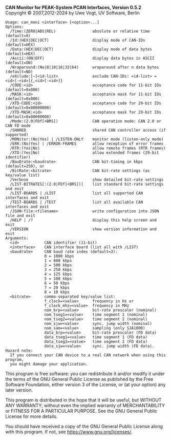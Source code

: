 __CAN Monitor for PEAK-System PCAN Interfaces, Version 0.5.2__ \
Copyright &copy; 2007,2012-2024 by Uwe Vogt, UV Software, Berlin

```
Usage: can_moni <interface> [<option>...]
Options:
  /Time:(ZERO|ABS|REL)                absolute or relative time (default=0)
  /Id:(HEX|DEC|OCT)                   display mode of CAN-IDs (default=HEX)
  /Data:(HEX|DEC|OCT)                 display mode of data bytes (default=HEX)
  /Ascii:(ON|OFF)                     display data bytes in ASCII (default=ON)
  /Wraparound:(No|8|10|16|32|64)      wraparound after n data bytes (default=NO)
  /eXclude:[~]<id-list>               exclude CAN-IDs: <id-list> = <id>[-<id>]{,<id>[-<id>]}
  /CODE:<id>                          acceptance code for 11-bit IDs (default=0x000)
  /MASK:<id>                          acceptance mask for 11-bit IDs (default=0x000)
  /XTD-CODE:<id>                      acceptance code for 29-bit IDs (default=0x00000000)
  /XTD-MASK:<id>                      acceptance mask for 29-bit IDs (default=0x00000000)
  /Mode:(2.0|FDf[+BRS])               CAN operation mode: CAN 2.0 or CAN FD mode
  /SHARED                             shared CAN controller access (if supported)
  /MONitor:(No|Yes) | /LISTEN-ONLY    monitor mode (listen-only mode)
  /ERR:(No|Yes) | /ERROR-FRAMES       allow reception of error frames
  /RTR:(Yes|No)                       allow remote frames (RTR frames)
  /XTD:(Yes|No)                       allow extended frames (29-bit identifier)
  /BauDrate:<baudrate>                CAN bit-timing in kbps (default=250), or
  /BitRate:<bitrate>                  CAN bit-rate settings (as key/value list)
  /Verbose                            show detailed bit-rate settings
  /LIST-BITRATES[:(2.0|FDf[+BRS])]    list standard bit-rate settings and exit
  /LIST-BOARDS | /LIST                list all supported CAN interfaces and exit
  /TEST-BOARDS | /TEST                list all available CAN interfaces and exit
  /JSON-file:<filename>               write configuration into JSON file and exit
  /HELP | /?                          display this help screen and exit
  /VERSION                            show version information and exit
Arguments:
  <id>           CAN identifier (11-bit)
  <interface>    CAN interface board (list all with /LIST)
  <baudrate>     CAN baud rate index (default=3):
                 0 = 1000 kbps
                 1 = 800 kbps
                 2 = 500 kbps
                 3 = 250 kbps
                 4 = 125 kbps
                 5 = 100 kbps
                 6 = 50 kbps
                 7 = 20 kbps
                 8 = 10 kbps
  <bitrate>      comma-separated key/value list:
                 f_clock=<value>      frequency in Hz or
                 f_clock_mhz=<value>  frequency in MHz
                 nom_brp=<value>      bit-rate prescaler (nominal)
                 nom_tseg1=<value>    time segment 1 (nominal)
                 nom_tseg2=<value>    time segment 2 (nominal)
                 nom_sjw=<value>      sync. jump width (nominal)
                 nom_sam=<value>      sampling (only SJA1000)
                 data_brp=<value>     bit-rate prescaler (FD data)
                 data_tseg1=<value>   time segment 1 (FD data)
                 data_tseg2=<value>   time segment 2 (FD data)
                 data_sjw=<value>     sync. jump width (FD data).
Hazard note:
  If you connect your CAN device to a real CAN network when using this program,
  you might damage your application.
```

This program is free software: you can redistribute it and/or modify
it under the terms of the GNU General Public License as published by
the Free Software Foundation, either version 3 of the License, or
(at your option) any later version.

This program is distributed in the hope that it will be useful,
but WITHOUT ANY WARRANTY; without even the implied warranty of
MERCHANTABILITY or FITNESS FOR A PARTICULAR PURPOSE.  See the
GNU General Public License for more details.

You should have received a copy of the GNU General Public License
along with this program.  If not, see <https://www.gnu.org/licenses/>.
